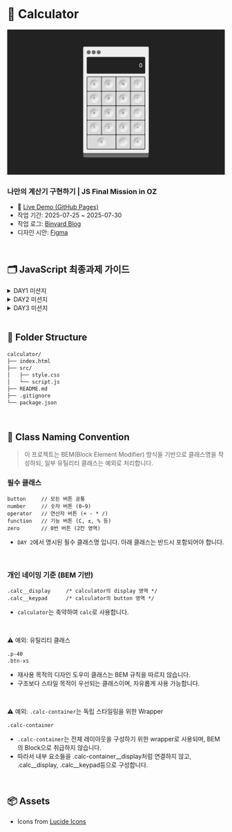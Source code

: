 # 🧮 Calculator

![계산기 디자인](./src/images/calculator_ui.png)

### 나만의 계산기 구현하기 | JS Final Mission in OZ

- 🚀 [Live Demo (GitHub Pages)](https://miloupark.github.io/calculator/)
- 작업 기간: 2025-07-25 ~ 2025-07-30
- 작업 로그: [Binyard Blog](https://binyard.me/OZ/fe/mission.html)
- 디자인 시안: [Figma](https://www.figma.com/design/hh1hbNBF5992A1dQYb6INU/Calculator?node-id=0-1&t=AJexyvuflp4TE5th-1)

<br>

## 🗂️ JavaScript 최종과제 가이드

<details>
<summary>DAY1 미션지</summary>

#### STEP 1. HTML로 목업 만들기

요구사항

1. HTML 파일을 생성하고 기본 구조를 작성하세요.

2. CSS 초기화 코드를 입력해주세요.

<br>

구현 단계

1. `index.html`

- body 요소 내부에 계산기 컨테이너를 만듭니다.
- flex를 이용하여 컨테이너가 화면의 중간에 위치하도록 합니다.
- 컨테이너 내부에 2개의 영역을 생성합니다. (display, buttons)
- 각 영역을 시각적으로 확인할 수 있도록 border 속성을 추가합니다.
- `display`와 `buttons`를 flex를 사용하여 적절하게 배치합니다.
- 계산기 컨테이너의 내부 여백을 적절하게 설정합니다.

  <br>

#### STEP 2. 계산기 상단에 버튼 추가하기 (도전미션)

요구사항

1. 계산기 상단에 버튼을 3개 추가하세요.

- 맥북 계산기의 디자인 모티브로 하지만, 기능은 동작하지 않아도 됩니다.
- 버튼은 원 형태이고, 각 버튼이 일정한 간격을 갖도록 구현해야 합니다.

      <br>

  </details>

<details>
<summary>DAY2 미션지</summary>

#### STEP 1. HTML로 목업 만들기, flexbox로 정렬 및 배치하기

요구사항

1. CSS의 flexbox 속성을 이용해 계산기 레이아웃을 구성하세요.
2. 계산기의 기본 구성 요소를 추가하세요 (디스플레이, 숫자 버튼, 연산자 버튼 등).

<br>

구현 단계

1. `index.html`

- buttons 내부에 계산기에 필요한 버튼을 추가합니다.

  - 모든 버튼은 `button` class를 가지고 있어야 합니다.
  - 숫자 버튼에는 `number` class를 추가합니다.
  - 연산기호 버튼(`+`, `-`, `*`, `/`)에는 `operator` class를 추가합니다.
  - 기능 버튼(`C`, `±`, `%`)에는 `function` class를 추가합니다.
  - 숫자 0은 다른 버튼에 비해 두 배의 영역을 가지고 있으므로, `zero` class를 추가합니다.

2. `style.css`

- display 영역을 스타일링합니다.

  - 텍스트를 오른쪽으로 정렬합니다.
  - 콘텐츠와 테두리 사이에 padding을 지정합니다.

- buttons 영역과 버튼들을 flexbox를 사용하여 정렬합니다.

<br>

#### STEP 2. 버튼에 hover 및 active 효과 추가하기

요구사항

- 버튼에 마우스를 올리면(`hover`) 배경색이 변경되도록 하세요.
- 버튼을 클릭하면(`active`) 배경색이 잠시 변경되도록 하세요.

<br>
</details>

<details>
<summary>DAY3 미션지</summary>

### STEP 1. 버튼 클릭 시 디스플레이에 표시되도록 만들기

### 1-1. 각 버튼을 클릭했을 때 console에 각 버튼의 value가 나오도록 하기

요구사항

1. 각 버튼을 클릭했을 때 해당 버튼의 값을 콘솔에 출력하세요.

<br>

구현 단계

1. `script.js`

- 모든 버튼 요소를 선택합니다.
- 각 버튼에 클릭 이벤트 리스너를 추가합니다.
  - 참고: [MDN: 배열 메서드 forEach()](https://developer.mozilla.org/ko/docs/Web/JavaScript/Reference/Global_Objects/Array/forEach)
- 버튼이 클릭되었을 때, 해당 버튼의 값을 콘솔에 출력합니다.
  - 참고: [MDN: Event.target](https://developer.mozilla.org/ko/docs/Web/API/Event/target)

<br>

### 1-2. 숫자를 디스플레이에 표시하기

요구 사항

- 숫자 버튼을 클릭하면 디스플레이에 해당 숫자가 표시되도록 하세요.
- 초기 디스플레이 값이 `0`일 때는 클릭한 숫자로 바뀌어야 합니다.
- 초기 값이 `0`이 아닐 때는 클릭한 숫자가 뒤에 추가되어야 합니다.
- 클래스가 `number`인 버튼에 대해서만 처리하세요.

<br>

구현 단계

1. `script.js`

- 모든 버튼 요소와 디스플레이 요소를 선택합니다.
- 각 버튼에 클릭 이벤트 리스너를 추가합니다.
- 버튼이 클릭되었을 때, 클래스가 `number`인 경우 디스플레이에 값을 표시합니다.
- 디스플레이가 `0`일 때는 클릭한 숫자로 바뀌어야 합니다.
- 디스플레이가 `0`이 아닐 때는 클릭한 숫자가 뒤에 추가되어야 합니다.

<br>

### STEP 2. 소수점과 Clear 기능 추가하기

요구 사항

- 소수점(`.`) 버튼을 클릭하면 디스플레이에 소수점을 추가하세요. (이미 소수점이 있는 경우 추가되지 않도록)
- `C` 버튼을 클릭하면 디스플레이를 `0`으로 초기화하세요.

<br>

### 추가 참고 자료

- [MDN: JavaScript 이벤트](https://developer.mozilla.org/ko/docs/Web/API/Event)
- [MDN: Element.classList](https://developer.mozilla.org/ko/docs/Web/API/Element/classList)

</details>

<br>

## 📁 Folder Structure

```plaintext
calculator/
├── index.html
├── src/
│   ├── style.css
│   └── script.js
├── README.md
├── .gitignore
└── package.json
```

<br>

## 📍 Class Naming Convention

> 이 프로젝트는 BEM(Block Element Modifier) 방식을 기반으로 클래스명을 작성하되, 일부 유틸리티 클래스는 예외로 처리합니다.

### 필수 클래스

```plaintext
button     // 모든 버튼 공통
number     // 숫자 버튼 (0~9)
operator   // 연산자 버튼 (+ - * /)
function   // 기능 버튼 (C, ±, % 등)
zero       // 0번 버튼 (2칸 영역)
```

- `DAY 2`에서 명시된 필수 클래스명 입니다. 아래 클래스는 반드시 포함되어야 합니다.

<br>

### 개인 네이밍 기준 (BEM 기반)

```plaintext
.calc__display     /* calculator의 display 영역 */
.calc__keypad      /* calculator의 button 영역 */
```

- `calculator`는 축약하여 `calc`로 사용합니다.

<br>

⚠️ 예외: 유틸리티 클래스

```plaintext
.p-40
.btn-xs
```

- 재사용 목적의 디자인 도우미 클래스는 BEM 규칙을 따르지 않습니다.
- 구조보다 스타일 목적이 우선되는 클래스이며, 자유롭게 사용 가능합니다.

<br>

⚠️ 예외: `.calc-container`는 독립 스타일링을 위한 Wrapper

```plaintext
.calc-container
```

- `.calc-container`는 전체 레이아웃을 구성하기 위한 wrapper로 사용되며, BEM의 Block으로 취급하지 않습니다.
- 따라서 내부 요소들을 .calc-container\_\_display처럼 연결하지 않고, .calc\_\_display, .calc\_\_keypad등으로 구성합니다.

<br>

## 📦 Assets

- Icons from [Lucide Icons](https://lucide.dev/)
